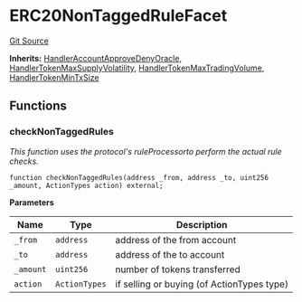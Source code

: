 # ERC20NonTaggedRuleFacet
[Git Source](https://github.com/thrackle-io/tron/blob/35220e3468902ae927d760ed6963ae4507446c20/src/client/token/handler/diamond/ERC20NonTaggedRuleFacet.sol)

**Inherits:**
[HandlerAccountApproveDenyOracle](/src/client/token/handler/ruleContracts/HandlerAccountApproveDenyOracle.sol/contract.HandlerAccountApproveDenyOracle.md), [HandlerTokenMaxSupplyVolatility](/src/client/token/handler/ruleContracts/HandlerTokenMaxSupplyVolatility.sol/contract.HandlerTokenMaxSupplyVolatility.md), [HandlerTokenMaxTradingVolume](/src/client/token/handler/ruleContracts/HandlerTokenMaxTradingVolume.sol/contract.HandlerTokenMaxTradingVolume.md), [HandlerTokenMinTxSize](/src/client/token/handler/ruleContracts/HandlerTokenMinTxSize.sol/contract.HandlerTokenMinTxSize.md)


## Functions
### checkNonTaggedRules

*This function uses the protocol's ruleProcessorto perform the actual  rule checks.*


```solidity
function checkNonTaggedRules(address _from, address _to, uint256 _amount, ActionTypes action) external;
```
**Parameters**

|Name|Type|Description|
|----|----|-----------|
|`_from`|`address`|address of the from account|
|`_to`|`address`|address of the to account|
|`_amount`|`uint256`|number of tokens transferred|
|`action`|`ActionTypes`|if selling or buying (of ActionTypes type)|


